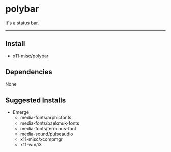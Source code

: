 # polybar

It's a status bar.

-------------------------------------------------------------------------------

## Install

- x11-misc/polybar

## Dependencies

None

## Suggested Installs

- Emerge
  - media-fonts/arphicfonts
  - media-fonts/baekmuk-fonts
  - media-fonts/terminus-font
  - media-sound/pulseaudio
  - x11-misc/xcompmgr
  - x11-wm/i3
